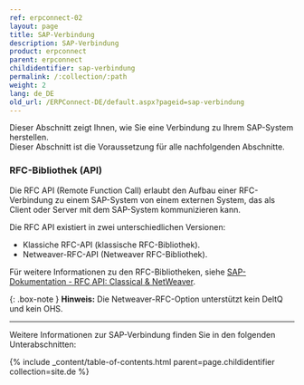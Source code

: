 ```yaml
---
ref: erpconnect-02
layout: page
title: SAP-Verbindung
description: SAP-Verbindung
product: erpconnect
parent: erpconnect
childidentifier: sap-verbindung
permalink: /:collection/:path
weight: 2
lang: de_DE
old_url: /ERPConnect-DE/default.aspx?pageid=sap-verbindung
---
```


Dieser Abschnitt zeigt Ihnen, wie Sie eine Verbindung zu Ihrem SAP-System herstellen.<br>
Dieser Abschnitt ist die Voraussetzung für alle nachfolgenden Abschnitte.

### RFC-Bibliothek (API)
Die RFC API (Remote Function Call) erlaubt den Aufbau einer RFC-Verbindung zu einem SAP-System von einem externen System, 
das als Client oder Server mit dem SAP-System kommunizieren kann. 

Die RFC API existiert in zwei unterschiedlichen Versionen: 
- Klassiche RFC-API (klassische RFC-Bibliothek).
- Netweaver-RFC-API (Netweaver RFC-Bibliothek). 

Für weitere Informationen zu den RFC-Bibliotheken, siehe [SAP-Dokumentation - RFC API: Classical & NetWeaver](https://help.sap.com/saphelp_nwpi71/helpdata/de/45/18e96cd26321a1e10000000a1553f6/frameset.htm).

{: .box-note }
**Hinweis:** Die Netweaver-RFC-Option unterstützt kein DeltQ und kein OHS.

*****
Weitere Informationen zur SAP-Verbindung finden Sie in den folgenden Unterabschnitten:

{% include _content/table-of-contents.html parent=page.childidentifier collection=site.de %}